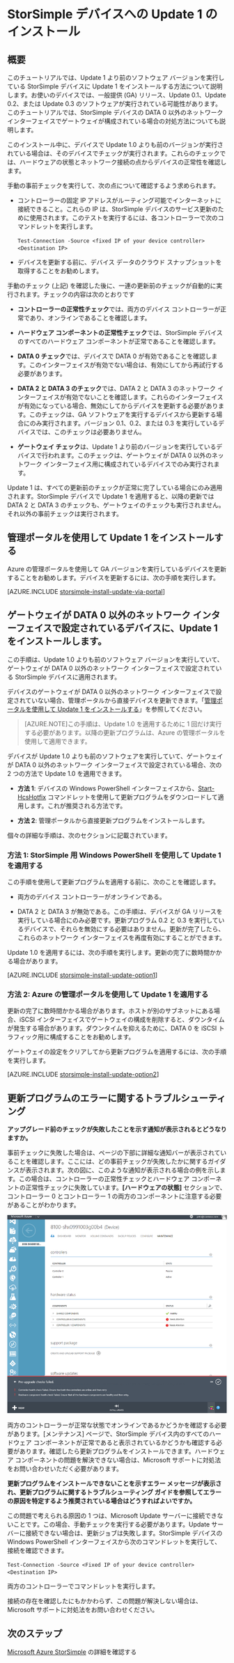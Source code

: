 <properties 
   pageTitle="StorSimple デバイスへの Update 1 のインストール"
   description="デバイスに StorSimple 8000 シリーズの Update 1 をインストールする方法について説明します。"
   services="storsimple"
   documentationCenter="NA"
   authors="SharS"
   manager="adinah"
   editor="tysonn" />
<tags 
   ms.service="storsimple"
   ms.devlang="NA"
   ms.topic="article"
   ms.tgt_pltfrm="NA"
   ms.workload="TBD"
   ms.date="05/27/2015"
   ms.author="v-sharos" />

# StorSimple デバイスへの Update 1 のインストール

## 概要

このチュートリアルでは、Update 1 より前のソフトウェア バージョンを実行している StorSimple デバイスに Update 1 をインストールする方法について説明します。お使いのデバイスでは、一般提供 (GA) リリース、Update 0.1、Update 0.2、または Update 0.3 のソフトウェアが実行されている可能性があります。このチュートリアルでは、StorSimple デバイスの DATA 0 以外のネットワーク インターフェイスでゲートウェイが構成されている場合の対処方法についても説明します。

このインストール中に、デバイスで Update 1.0 よりも前のバージョンが実行されている場合は、そのデバイスでチェックが実行されます。これらのチェックでは、ハードウェアの状態とネットワーク接続の点からデバイスの正常性を確認します。

手動の事前チェックを実行して、次の点について確認するよう求められます。

- コントローラーの固定 IP アドレスがルーティング可能でインターネットに接続できること。これらの IP は、StorSimple デバイスのサービス更新のために使用されます。このテストを実行するには、各コントローラーで次のコマンドレットを実行します。

    `Test-Connection -Source <fixed IP of your device controller> <Destination IP> `
 
- デバイスを更新する前に、デバイス データのクラウド スナップショットを取得することをお勧めします。

手動のチェック (上記) を確認した後に、一連の更新前のチェックが自動的に実行されます。チェックの内容は次のとおりです

- **コントローラーの正常性チェック**では、両方のデバイス コントローラーが正常であり、オンラインであることを確認します。

- **ハードウェア コンポーネントの正常性チェック**では、StorSimple デバイスのすべてのハードウェア コンポーネントが正常であることを確認します。

- **DATA 0 チェック**では、デバイスで DATA 0 が有効であることを確認します。このインターフェイスが有効でない場合は、有効にしてから再試行する必要があります。

- **DATA 2 と DATA 3 のチェック**では、DATA 2 と DATA 3 のネットワーク インターフェイスが有効でないことを確認します。これらのインターフェイスが有効になっている場合、無効にしてからデバイスを更新する必要があります。このチェックは、GA ソフトウェアを実行するデバイスから更新する場合にのみ実行されます。バージョン 0.1、0.2、または 0.3 を実行しているデバイスでは、このチェックは必要ありません。

- **ゲートウェイ チェック**は、Update 1 より前のバージョンを実行しているデバイスで行われます。このチェックは、ゲートウェイが DATA 0 以外のネットワーク インターフェイス用に構成されているデバイスでのみ実行されます。
 
Update 1 は、すべての更新前のチェックが正常に完了している場合にのみ適用されます。StorSimple デバイスで Update 1 を適用すると、以降の更新では DATA 2 と DATA 3 のチェックも、ゲートウェイのチェックも実行されません。それ以外の事前チェックは実行されます。

## 管理ポータルを使用して Update 1 をインストールする

Azure の管理ポータルを使用して GA バージョンを実行しているデバイスを更新することをお勧めします。デバイスを更新するには、次の手順を実行します。

[AZURE.INCLUDE [storsimple-install-update-via-portal](../../includes/storsimple-install-update-via-portal.md)]

## ゲートウェイが DATA 0 以外のネットワーク インターフェイスで設定されているデバイスに、Update 1 をインストールします。 

この手順は、Update 1.0 よりも前のソフトウェア バージョンを実行していて、ゲートウェイが DATA 0 以外のネットワーク インターフェイスで設定されている StorSimple デバイスに適用されます。
 
デバイスのゲートウェイが DATA 0 以外のネットワーク インターフェイスで設定されていない場合、管理ポータルから直接デバイスを更新できます。「[管理ポータルを使用して Update 1 をインストールする](#use-the-management-portal-to-install-update-1)」を参照してください。
 
> [AZURE.NOTE]この手順は、Update 1.0 を適用するために 1 回だけ実行する必要があります。以降の更新プログラムは、Azure の管理ポータルを使用して適用できます。
 
デバイスが Update 1.0 よりも前のソフトウェアを実行していて、ゲートウェイが DATA 0 以外のネットワーク インターフェイスで設定されている場合、次の 2 つの方法で Update 1.0 を適用できます。

- **方法 1**: デバイスの Windows PowerShell インターフェイスから、[Start-HcsHotfix](https://technet.microsoft.com/library/dn688134.aspx) コマンドレットを使用して更新プログラムをダウンロードして適用します。これが推奨される方法です。

- **方法 2**: 管理ポータルから直接更新プログラムをインストールします。
 
個々の詳細な手順は、次のセクションに記載されています。

### 方法 1: StorSimple 用 Windows PowerShell を使用して Update 1 を適用する

この手順を使用して更新プログラムを適用する前に、次のことを確認します。

- 両方のデバイス コントローラーがオンラインである。

- DATA 2 と DATA 3 が無効である。この手順は、デバイスが GA リリースを実行している場合にのみ必要です。更新プログラム 0.2 と 0.3 を実行しているデバイスで、それらを無効にする必要はありません。更新が完了したら、これらのネットワーク インターフェイスを再度有効にすることができます。
 
Update 1.0 を適用するには、次の手順を実行します。更新の完了に数時間かかる場合があります。

[AZURE.INCLUDE [storsimple-install-update-option1](../../includes/storsimple-install-update-option1.md)]

### 方法 2: Azure の管理ポータルを使用して Update 1 を適用する

更新の完了に数時間かかる場合があります。ホストが別のサブネットにある場合、iSCSI インターフェイスでゲートウェイの構成を削除すると、ダウンタイムが発生する場合があります。ダウンタイムを抑えるために、DATA 0 を iSCSI トラフィック用に構成することをお勧めします。
 
ゲートウェイの設定をクリアしてから更新プログラムを適用するには、次の手順を実行します。
 
[AZURE.INCLUDE [storsimple-install-update-option2](../../includes/storsimple-install-update-option2.md)]

## 更新プログラムのエラーに関するトラブルシューティング

**アップグレード前のチェックが失敗したことを示す通知が表示されるとどうなりますか。**

事前チェックに失敗した場合は、ページの下部に詳細な通知バーが表示されていることを確認します。ここには、どの事前チェックが失敗したかに関するガイダンスが表示されます。次の図に、このような通知が表示される場合の例を示します。この場合は、コントローラーの正常性チェックとハードウェア コンポーネントの正常性チェックに失敗しています。**[ハードウェアの状態]** セクションで、コントローラー 0 とコントローラー 1 の両方のコンポーネントに注意する必要があることがわかります。
 
  ![事前チェックのエラー](./media/storsimple-install-update-1/HCS_PreUpdateCheckFailed-include.png)

両方のコントローラーが正常な状態でオンラインであるかどうかを確認する必要があります。[メンテナンス] ページで、StorSimple デバイス内のすべてのハードウェア コンポーネントが正常であると表示されているかどうかも確認する必要があります。確認したら更新プログラムをインストールできます。ハードウェア コンポーネントの問題を解決できない場合は、Microsoft サポートに対処法をお問い合わせいただく必要があります。

**更新プログラムをインストールできないことを示すエラー メッセージが表示され、更新プログラムに関するトラブルシューティング ガイドを参照してエラーの原因を特定するよう推奨されている場合はどうすればよいですか。**

この問題で考えられる原因の 1 つは、Microsoft Update サーバーに接続できないことです。この場合、手動チェックを実行する必要があります。Update サーバーに接続できない場合は、更新ジョブは失敗します。StorSimple デバイスの Windows PowerShell インターフェイスから次のコマンドレットを実行して、接続を確認できます。

 `Test-Connection -Source <Fixed IP of your device controller> <Destination IP>`

両方のコントローラーでコマンドレットを実行します。
 
接続の存在を確認したにもかかわらず、この問題が解決しない場合は、Microsoft サポートに対処法をお問い合わせください。

## 次のステップ

[Microsoft Azure StorSimple](storsimple-overview.md) の詳細を確認する

<!---HONumber=58--> 